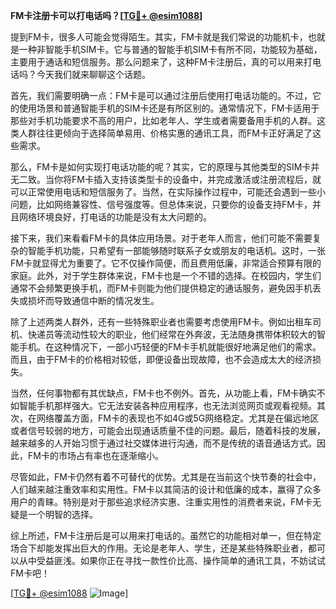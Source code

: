 **FM卡注册卡可以打电话吗？[[TG💪+ @esim1088](https://t.me/s/esim1088)]**

提到FM卡，很多人可能会觉得陌生。其实，FM卡就是我们常说的功能机卡，也就是一种非智能手机SIM卡。它与普通的智能手机SIM卡有所不同，功能较为基础，主要用于通话和短信服务。那么问题来了，这种FM卡注册后，真的可以用来打电话吗？今天我们就来聊聊这个话题。

首先，我们需要明确一点：FM卡是可以通过注册后使用打电话功能的。不过，它的使用场景和普通智能手机的SIM卡还是有所区别的。通常情况下，FM卡适用于那些对手机功能要求不高的用户，比如老年人、学生或者需要备用手机的人群。这类人群往往更倾向于选择简单易用、价格实惠的通讯工具，而FM卡正好满足了这些需求。

那么，FM卡是如何实现打电话功能的呢？其实，它的原理与其他类型的SIM卡并无二致。当你将FM卡插入支持该类型卡的设备中，并完成激活或注册流程后，就可以正常使用电话和短信服务了。当然，在实际操作过程中，可能还会遇到一些小问题，比如网络兼容性、信号强度等。但总体来说，只要你的设备支持FM卡，并且网络环境良好，打电话的功能是没有太大问题的。

接下来，我们来看看FM卡的具体应用场景。对于老年人而言，他们可能不需要复杂的智能手机功能，只希望有一部能够随时联系子女或朋友的电话机。这时，一张FM卡就显得尤为重要了。它不仅操作简便，而且费用低廉，非常适合预算有限的家庭。此外，对于学生群体来说，FM卡也是一个不错的选择。在校园内，学生们通常不会频繁更换手机，而FM卡则能为他们提供稳定的通话服务，避免因手机丢失或损坏而导致通信中断的情况发生。

除了上述两类人群外，还有一些特殊职业者也需要考虑使用FM卡。例如出租车司机、快递员等流动性较大的职业，他们经常在外奔波，无法随身携带体积较大的智能手机。在这种情况下，一部小巧轻便的FM卡手机就能很好地满足他们的需求。而且，由于FM卡的价格相对较低，即便设备出现故障，也不会造成太大的经济损失。

当然，任何事物都有其优缺点，FM卡也不例外。首先，从功能上看，FM卡确实不如智能手机那样强大。它无法安装各种应用程序，也无法浏览网页或观看视频。其次，在网络覆盖方面，FM卡的表现也不如4G或5G网络稳定。尤其是在偏远地区或者信号较弱的地方，可能会出现通话质量不佳的问题。最后，随着科技的发展，越来越多的人开始习惯于通过社交媒体进行沟通，而不是传统的语音通话方式。因此，FM卡的市场占有率也在逐渐缩小。

尽管如此，FM卡仍然有着不可替代的优势。尤其是在当前这个快节奏的社会中，人们越来越注重效率和实用性。FM卡以其简洁的设计和低廉的成本，赢得了众多用户的青睐。特别是对于那些追求经济实惠、注重实用性的消费者来说，FM卡无疑是一个明智的选择。

综上所述，FM卡注册后是可以用来打电话的。虽然它的功能相对单一，但在特定场合下却能发挥出巨大的作用。无论是老年人、学生，还是某些特殊职业者，都可以从中受益匪浅。如果你正在寻找一款性价比高、操作简单的通讯工具，不妨试试FM卡吧！

[[TG💪+ @esim1088](https://t.me/s/esim1088) ![Image](https://i.postimg.cc/4NQfJmqS/Snipaste-2025-05-13-00-14-12.png)]